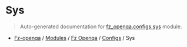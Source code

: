 # Sys

> Auto-generated documentation for [fz_openqa.configs.sys](blob/master/fz_openqa/configs/sys/__init__.py) module.

- [Fz-openqa](../../../README.md#fz-openqa-index) / [Modules](../../../MODULES.md#fz-openqa-modules) / [Fz Openqa](../../index.md#fz-openqa) / [Configs](../index.md#configs) / Sys

